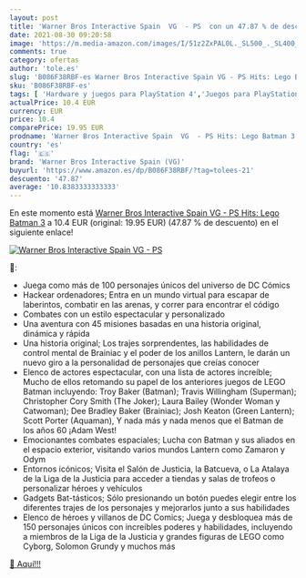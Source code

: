 ```yaml
---
layout: post
title: 'Warner Bros Interactive Spain  VG  - PS  con un 47.87 % de descuento'
date: 2021-08-30 09:20:58
image: 'https://m.media-amazon.com/images/I/51z2ZxPAL0L._SL500_._SL400_.jpg'
comments: true
category: ofertas
author: 'tole.es'
slug: 'B086F38RBF-es Warner Bros Interactive Spain VG - PS Hits: Lego Batman 3'
sku: 'B086F38RBF-es'
tags: [ 'Hardware y juegos para PlayStation 4','Juegos para PlayStation 4','Videojuegos','lego','warner bros interactive spain (vg)', ]
actualPrice: 10.4 EUR
currency: EUR
price: 10.4
comparePrice: 19.95 EUR
prodname: 'Warner Bros Interactive Spain  VG  - PS Hits: Lego Batman 3'
country: 'es'
flag: '🇪🇸'
brand: 'Warner Bros Interactive Spain (VG)'
buyurl: 'https://www.amazon.es/dp/B086F38RBF/?tag=tolees-21'
descuento: '47.87'
average: '10.8383333333333'
---
```


En este momento está [Warner Bros Interactive Spain  VG  - PS Hits: Lego Batman 3](https://www.amazon.es/dp/B086F38RBF/?tag=tolees-21) a 10.4 EUR (original: 19.95 EUR) (47.87 %  de descuento) en el siguiente enlace!

[![Warner Bros Interactive Spain  VG  - PS ](https://m.media-amazon.com/images/I/51z2ZxPAL0L._SL500_._SL400_.jpg)](https://www.amazon.es/dp/B086F38RBF/?tag=tolees-21)

🔎:

- Juega como más de 100 personajes únicos del universo de DC Cómics
- Hackear ordenadores; Entra en un mundo virtual para escapar de laberintos, combatir en las arenas, y correr para encontrar el código
- Combates con un estilo espectacular y personalizado
- Una aventura con 45 misiones basadas en una historia original, dinámica y rápida
- Una historia original; Los trajes sorprendentes, las habilidades de control mental de Brainiac y el poder de los anillos Lantern, le darán un nuevo giro a la personalidad de personajes que creías conocer
- Elenco de actores espectacular, con una lista de actores increíble; Mucho de ellos retomando su papel de los anteriores juegos de LEGO Batman incluyendo: Troy Baker (Batman); Travis Willingham (Superman); Christopher Cory Smith (The Joker); Laura Bailey (Wonder Woman y Catwoman); Dee Bradley Baker (Brainiac); Josh Keaton (Green Lantern); Scott Porter (Aquaman), Y nada más y nada menos que el Batman de los años 60 ¡Adam West!
- Emocionantes combates espaciales; Lucha con Batman y sus aliados en el espacio exterior, visitando varios mundos Lantern como Zamaron y Odym
- Entornos icónicos; Visita el Salón de Justicia, la Batcueva, o La Atalaya de la Liga de la Justicia para acceder a tiendas y salas de trofeos o personalizar héroes y vehículos
- Gadgets Bat-tásticos; Sólo presionando un botón puedes elegir entre los diferentes trajes de los personajes y mejorarlos junto a sus habilidades
- Elenco de héroes y villanos de DC Comics; Juega y desbloquea más de 150 personajes únicos con increíbles poderes y habilidades, incluyendo a miembros de la Liga de la Justicia y grandes figuras de LEGO como Cyborg, Solomon Grundy y muchos más

[🛒 Aquí!!!](https://www.amazon.es/dp/B086F38RBF/?tag=tolees-21)
